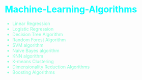 <h1 style="color:cyan">Machine-Learning-Algorithms</h1>

<!-- <div style="color:#F67280"> -->
<div style="color:#FA2A70">
    <ul>
        <li style="color:aquamarine">Linear Regression</li>
        <li style="color:aquamarine">Logistic Regression</li>
        <li style="color:aquamarine">Decision Tree Algorithm</li>
        <li style="color:aquamarine">Random Forest Algorithm</li>
        <li style="color:aquamarine">SVM algorithm</li>
        <li style="color:aquamarine">Naive Bayes algorithm</li>
        <li style="color:aquamarine">KNN algorithm</li>
        <li style="color:aquamarine">K-means Clustering</li>
        <li style="color:aquamarine">Dimensionality Reduction Algorithms</li>
        <li style="color:aquamarine">Boosting Algorithms</li>
    </ul>
</div>
